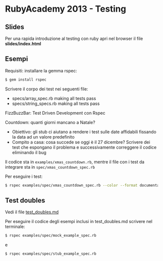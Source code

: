 # RubyAcademy 2013 - Testing


## Slides

Per una rapida introduzione al testing con ruby apri nel browser il file **slides/index.html**


## Esempi

Requisiti: installare la gemma rspec:

```bash
$ gem install rspec
```

Scrivere il corpo dei test nei seguenti file:
  * specs/array_spec.rb making all tests pass
  * specs/string_specs.rb making all tests pass

FizzBuzzBar: Test Driven Development con Rspec

Countdown: quanti giorni mancano a Natale?
  * Obiettivo: gli stub ci aiutano a rendere i test sulle date affidabili fissando la data ad un valore predefinito
  * Compito a casa: cosa succede se oggi è il 27 dicembre? Scrivere dei test che espongano il problema e successivamente correggere il codice eliminando il bug

Il codice sta in ```examples/xmas_countdown.rb```, mentre il file con i test da integrare sta in ```spec/xmas_countdown_spec.rb```

Per eseguire i test:
```bash
$ rspec examples/spec/xmas_countdown_spec.rb --color --format documentation
```




## Test doubles

Vedi il file [ test_doubles.md](https://github.com/spaghetticode/rubyacademy-testing/blob/master/test_doubles.md)

Per eseguire il codice degli esempi inclusi in test_doubles.md scrivere nel terminale:

```bash
$ rspec examples/spec/mock_example_spec.rb
```

e

```bash
$ rspec examples/spec/stub_example_spec.rb
```
